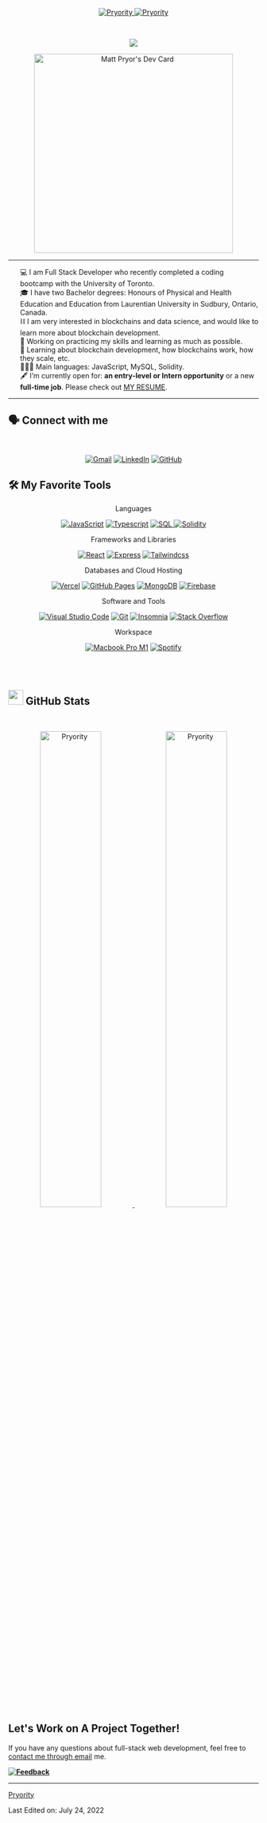 <p align="center">
	<a href="https://github.com/Pryority">
		<img src="https://komarev.com/ghpvc/?username=Pryority&label=Profile%20views&color=0e75b6&style=flat" alt="Pryority" />
	</a>
	<a href="https://github.com/Pryority">
		<img src="https://img.shields.io/github/followers/Pryority?label=Followers" alt="Pryority" />
	</a>
</p>
<br/>
<p align="center">
	<a href="https://github.com/Pryority">
		<img src="https://readme-typing-svg.herokuapp.com?lines=Full-Stack+Web+Developer;Outdoor+Adventure+Enthusiast;Freelancer;Seeking+Employment;Friendly;Always%20Learning&center=true&width=380&height=45">
	</a>
</p>

<p align="center">
	<a href="https://app.daily.dev/matthewp"><img src="https://api.daily.dev/devcards/f31b06c5aafd4d09bc20530ccfceedb5.png?r=wq0" width="400" alt="Matt Pryor's Dev Card"/></a>
	
</p>

<hr>

<ul style="list-style-type:none">
<li>💻 I am Full Stack Developer who recently completed a coding bootcamp with the University of Toronto.</li>
<li>🎓 I have two Bachelor degrees: Honours of Physical and Health Education and Education from Laurentian University in Sudbury, Ontario, Canada.</li>
<li>⛓ I am very interested in blockchains and data science, and would like to learn more about blockchain development.</li>
<li>🔭 Working on practicing my skills and learning as much as possible.</li>
<li>🧠 Learning about blockchain development, how blockchains work, how they scale, etc.</li>
<li>👨🏼‍💻 Main languages: JavaScript, MySQL, Solidity.</li>
<li>🖋 I’m currently open for: <b>an entry-level or Intern opportunity</b> or a new <b>full-time job</b>. 
Please check out <a href="https://drive.google.com/file/d/10Da2TqzuclZtEFW3SFpL45WozJXJIakC/view?usp=sharing" target="_blank">MY RESUME</a>.</li>
</ul>
<hr>

## 🗣 Connect with me
<br/>
<p align="center">
	<a href="mailto:matthewapryor@gmail.com"><img img src="https://img.shields.io/badge/gmail-%23EA4335.svg?style=flat&logo=gmail&logoColor=white" alt="Gmail"/></a>
	<a href="https://www.linkedin.com/in/pryor-matthew"><img src="https://img.shields.io/badge/linkedin-%230A66C2.svg?style=flat&logo=linkedin&logoColor=white" alt="LinkedIn"/></a>
	<a href="https://github.com/Pryority"><img src="https://img.shields.io/badge/github-%23181717.svg?style=flat&logo=github&logoColor=white" alt="GitHub"/></a>
</p>

## 🛠️ My Favorite Tools

<p align="center">
Languages
</p>
	
<p align="center">
    <a href="https://github.com/Pryority"><img alt="JavaScript" src="https://img.shields.io/badge/JavaScript%20-%23F7DF1E.svg?logo=javascript&logoColor=black"></a>
	<a href="https://github.com/Pryority"><img alt="Typescript" src="https://img.shields.io/badge/Typescript%20-%blue.svg?logo=typescript&logoColor=white"></a>
    <a href="https://github.com/Pryority"><img alt="SQL" src="https://img.shields.io/badge/MySQL%20-%2314354C.svg?logo=mysql&logoColor=white">
	<a href="https://github.com/Pryority"><img alt="Solidity" src="https://img.shields.io/badge/Solidity%20-%2314354C.svg?logo=solidity&logoColor=white"></a>
</a>

<p align="center">
Frameworks and Libraries
</p>
	
<p align="center">
    <a href="https://github.com/Pryority"><img alt="React" src="https://img.shields.io/badge/React%20-%23D00000.svg?style=flat&logo=React&logoColor=white"></a>
    <a href="https://github.com/Pryority"><img alt="Express" src="https://img.shields.io/badge/Express%20-%23013243.svg?style=flat&logo=Express&logoColor=white"></a>
        <a href="https://github.com/Pryority"><img alt="Tailwindcss" src="https://img.shields.io/badge/tailwind%20-%2314354C.svg?style=flat&logo=tailwindcss&logoColor=white"></a>
<!--     <a href="https://github.com/Pryority"><img alt="Bootstrap" src="https://img.shields.io/badge/Bootstrap%20-%23150458.svg?style=flat&logo=Bootstrap&logoColor=white"></a> -->
</p>

<p align="center">
Databases and Cloud Hosting
</p>

<p align="center">
    <a href="https://github.com/Pryority"><img alt="Vercel" src="https://img.shields.io/badge/vercel-black?style=flat&logo=vercel&logoColor=white"></a>
	<a href="https://github.com/Pryority"><img alt="GitHub Pages" src="https://img.shields.io/badge/GitHub%20Pages-%23327FC7.svg?style=flat&logo=github&logoColor=white"></a>
<a href="https://github.com/Pryority"><img alt="MongoDB" src="https://img.shields.io/badge/MongoDB-4EA94B?style=flat&logo=mongodb&logoColor=white"></a>
    <a href="https://github.com/Pryority"><img alt="Firebase" src ="https://img.shields.io/badge/Firebase-%23FF6F00.svg?style=flat&logo=firebase&logoColor=white"></a>
</p>

<p align="center">
Software and Tools
</p>

<p align="center">
      <a href="https://github.com/Pryority"><img alt="Visual Studio Code" src="https://img.shields.io/badge/Visual%20Studio%20Code-0078d7.svg?style=flat&logo=visual-studio-code&logoColor=white"></a>
    <a href="https://github.com/Pryority"><img alt="Git" src="https://img.shields.io/badge/Git%20-%23F05033.svg?style=flat&logo=git&logoColor=white"></a>
    <a href="https://github.com/Pryority"><img alt="Insomnia" src="https://img.shields.io/badge/Insomnia-black?style=flat&logo=insomnia&logoColor=5849BE"></a>
    <a href="https://github.com/Pryority"><img alt="Stack Overflow" src="https://img.shields.io/badge/-Stack%20Overflow-FE7A16.svg?style=flat&logo=stack-overflow&logoColor=white"></a>
  
</p>
<p align="center">
Workspace
</p>

<p align="center">
    <a href="https://github.com/Pryority"><img alt="Macbook Pro M1" src="https://img.shields.io/badge/%EF%A3%BF%20Apple-M1%20Macbook%20Pro-lightgrey"></a>
    <a href="https://github.com/Pryority"><img alt="Spotify" src="https://img.shields.io/badge/Spotify-1ED760?&style=flat&logo=spotify&logoColor=white"></a>
</p>

<br/>
<br/>

## <a href="https://github.com/Pryority"><img src="https://www.blumbergdigital.com/wp-content/uploads/2020/10/stats-graphic-statistics-business-512.png" width="30"></a> GitHub Stats

<br/>
<p align="center">
	<a href="https://github.com/Pryority">
	<img width="49.5%" src="https://github-readme-stats.vercel.app/api?username=Pryority&show_icons=true" alt="Pryority">
	<img width="49.5%" src="https://github-readme-streak-stats.herokuapp.com/?user=Pryority" alt="Pryority">
	</a>
	<br/>
</p>
<br/>

## Let's Work on A Project Together!

If you have any questions about full-stack web development, feel free to <a href="mailto:matthewawpryor@gmail.com">contact me through email</a> me.

<!-- You can hire me as a freelancer on <a href="https://www.fiverr.com">Fiverr</a> or <a href="https://www.linkedin.com/in/matthew-pryor-6b727121a/">LinkedIn</a>. -->

  </td>
  <td width="50%" valign="top">


**<a href="https://github.com/Pryority"><img alt="Feedback" src="https://img.shields.io/badge/Ask%20me-anything-1abc9c.svg?style=flat"></a>**

------

[Pryority](https://github.com/Pryority)

Last Edited on: July 24, 2022
